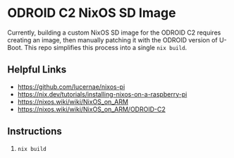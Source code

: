 # ODROID C2 NixOS SD Image

Currently, building a custom NixOS SD image for the ODROID C2 requires creating an image, then manually patching it with the ODROID version of U-Boot.
This repo simplifies this process into a single `nix build`.

## Helpful Links
- https://github.com/lucernae/nixos-pi
- https://nix.dev/tutorials/installing-nixos-on-a-raspberry-pi
- https://nixos.wiki/wiki/NixOS_on_ARM
- https://nixos.wiki/wiki/NixOS_on_ARM/ODROID-C2

## Instructions
1. `nix build`
